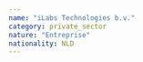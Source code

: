 ```yaml
---
name: "iLabs Technologies b.v."
category: private_sector
nature: "Entreprise"
nationality: NLD
---
```

    
